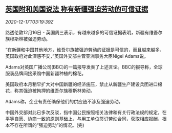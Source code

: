 <!--1608175394000-->
[英国附和美国说法 称有新疆强迫劳动的可信证据](https://cn.reuters.com/article/uk-china-xinjiang-labor-1217-idCNKBS28R0BJ)
------

<div><i>2020-12-17T03:19:39Z</i></div><p>路透伦敦12月16日 - 英国周三表示，有越来越多的可信证据表明，新疆有维吾尔族穆斯林被强迫劳动。</p><p>“在新疆和中国其他地方，维吾尔族被强迫劳动的证据是可信的，而且越来越多，英国政府对此深感不安，”英国外交部主管亚洲事务大臣Nigel Adams说。</p><p>Adams对英国广播公司(BBC)的一篇报导发表了上述言论。BBC的报导称，全球服装品牌间接采购中国新疆种植的棉花。</p><p>美国政府本月稍早扩大对中国新疆的经济施压，禁止从新疆生产建设兵团进口棉花，称其强迫被拘押的维吾尔族穆斯林劳动。</p><p>Adams称，企业有责任确保他们的供应链不涉及强迫劳动。</p><p>中国外交部对此已多次反驳，指中国公民按照相关法律和有关行政法规的规定，在平等自愿、协商一致的原则基础上，与用工单位签订劳动合同，获取相应报酬，根本不存在所谓的“强迫劳动”的情况。(完)</p>
